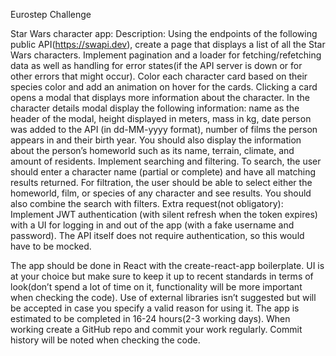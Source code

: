 Eurostep Challenge

Star Wars character app:
Description:
Using the endpoints of the following public API(https://swapi.dev), create a page that displays a list of all the Star Wars characters.
Implement pagination and a loader for fetching/refetching data as well as handling for error states(if the API server is down or for other errors that might occur).
Color each character card based on their species color and add an animation on hover for the cards. Clicking a card opens a modal that displays more information about the character.
In the character details modal display the following information: name as the header of the modal, height displayed in meters, mass in kg, date person was added to the API (in dd-MM-yyyy format), number of films the person appears in and their birth year. You should also display the information about the person’s homeworld such as its name, terrain, climate, and amount of residents.
Implement searching and filtering. To search, the user should enter a character name (partial or complete) and have all matching results returned. For filtration, the user should be able to select either the homeworld, film, or species of any character and see results. You should also combine the search with filters.
Extra request(not obligatory): Implement JWT authentication (with silent refresh when the token expires) with a UI for logging in and out of the app (with a fake username and password). The API itself does not require authentication, so this would have to be mocked.

The app should be done in React with the create-react-app boilerplate. UI is at your choice but make sure to keep it up to recent standards in terms of look(don’t spend a lot of time on it, functionality will be more important when checking the code). Use of external libraries isn’t suggested but will be accepted in case you specify a valid reason for using it. The app is estimated to be completed in 16-24 hours(2-3 working days). When working create a GitHub repo and commit your work regularly. Commit history will be noted when checking the code.
